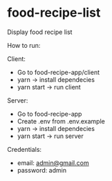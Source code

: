 # food-recipe-list
Display food recipe list

How to run:

Client:
- Go to food-recipe-app/client
- yarn -> install dependecies
- yarn start -> run client

Server:
- Go to food-recipe-app
- Create .env from .env.example
- yarn -> install dependecies
- yarn start -> run server

Credentials:
- email: admin@gmail.com
- password: admin
